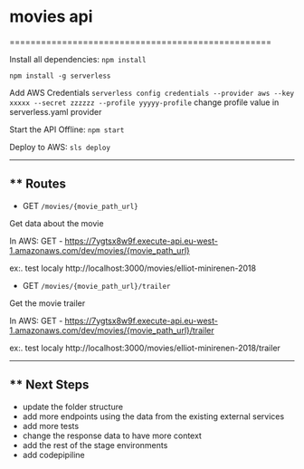 # movies api
==================================================

Install all dependencies: `npm install`

`npm install -g serverless`

Add AWS Credentials
`serverless config credentials --provider aws --key xxxxx --secret zzzzzz --profile yyyyy-profile`
change profile value in serverless.yaml provider


Start the API Offline: `npm start`

Deploy to AWS: `sls deploy`



-----------
** Routes 
-----------

* GET `/movies/{movie_path_url}`

Get data about the movie

In AWS:    GET - https://7ygtsx8w9f.execute-api.eu-west-1.amazonaws.com/dev/movies/{movie_path_url}

ex:. 
test localy
http://localhost:3000/movies/elliot-minirenen-2018



* GET `/movies/{movie_path_url}/trailer`

Get the movie trailer

In AWS:    GET - https://7ygtsx8w9f.execute-api.eu-west-1.amazonaws.com/dev/movies/{movie_path_url}/trailer

ex:. 
test localy
http://localhost:3000/movies/elliot-minirenen-2018/trailer



-----------
** Next Steps
-----------

* update the folder structure
* add more endpoints using the data from the existing external services
* add more tests
* change the response data to have more context
* add the rest of the stage environments
* add codepipiline
